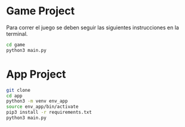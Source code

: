 # Game Project

Para correr el juego se deben seguir las siguientes instrucciones en la terminal.


```sh
cd game
python3 main.py
```


# App Project

```sh
git clone
cd app
python3 -m venv env_app
source env_app/bin/activate
pip3 install -r requirements.txt
python3 main.py
```
